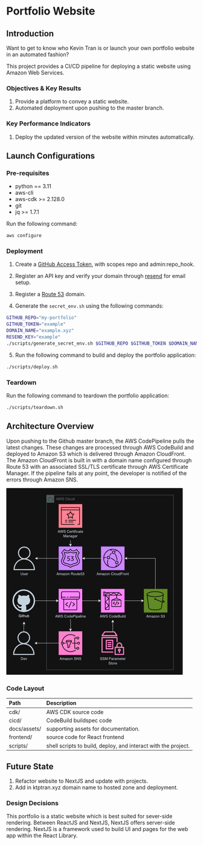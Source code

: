 # Portfolio Website

## Introduction

Want to get to know who Kevin Tran is or launch your own portfolio website in an automated fashion?

This project provides a CI/CD pipeline for deploying a static website using Amazon Web Services.

### Objectives & Key Results

1. Provide a platform to convey a static website.
2. Automated deployment upon pushing to the master branch.

### Key Performance Indicators

1. Deploy the updated version of the website within minutes automatically.

## Launch Configurations

### Pre-requisites

- python == 3.11
- aws-cli
- aws-cdk >= 2.128.0
- git
- jq >= 1.7.1

Run the following command:

```bash
aws configure
```

### Deployment

1. Create a [GitHub Access Token](https://help.github.com/en/github/authenticating-to-github/creating-a-personal-access-token-for-the-command-line), with scopes repo and admin:repo_hook.

2. Register an API key and verify your domain through [resend](https://resend.com/docs/send-with-nextjs) for email setup.

3. Register a [Route 53](https://aws.amazon.com/route53/) domain.

4. Generate the `secret_env.sh` using the following commands:

```bash
GITHUB_REPO="my-portfolio"
GITHUB_TOKEN="example"
DOMAIN_NAME="example.xyz"
RESEND_KEY="example"
./scripts/generate_secret_env.sh $GITHUB_REPO $GITHUB_TOKEN $DOMAIN_NAME $RESEND_KEY
```

5. Run the following command to build and deploy the portfolio application:

```bash
./scripts/deploy.sh
```

### Teardown

Run the following command to teardown the portfolio application:

```bash
./scripts/teardown.sh
```

## Architecture Overview

Upon pushing to the Github master branch, the AWS CodePipeline pulls the latest changes. These changes are processed through AWS CodeBuild and deployed to Amazon S3 which is delivered through Amazon CloudFront. The Amazon CloudFront is built in with a domain name configured through Route 53 with an associated SSL/TLS certificate through AWS Certificate Manager. If the pipeline fails at any point, the developer is notified of the errors through Amazon SNS.

![Architecture Diagram](docs/assets/architecture-diagram.png)

### Code Layout

| Path         | Description                                                    |
| :----------- | :------------------------------------------------------------- |
| cdk/         | AWS CDK source code                                            |
| cicd/        | CodeBuild buildspec code                                       |
| docs/assets/ | supporting assets for documentation.                           |
| frontend/    | source code for React frontend                                 |
| scripts/     | shell scripts to build, deploy, and interact with the project. |

## Future State

1. Refactor website to NextJS and update with projects.
2. Add in ktptran.xyz domain name to hosted zone and deployment.

### Design Decisions

This portfolio is a static website which is best suited for sever-side rendering. Between ReactJS and NextJS, NextJS offers server-side rendering. NextJS is a framework used to build UI and pages for the web app within the React Library.
